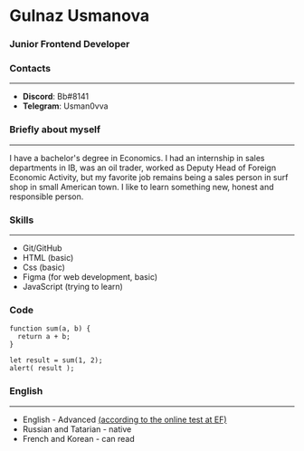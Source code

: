 # Gulnaz Usmanova
### Junior Frontend Developer

### Contacts
---

- **Discord**: Bb#8141
- **Telegram**: Usman0vva

### Briefly about myself
---

I have a bachelor's degree in Economics. I had an internship in sales departments in IB, was an oil trader,
worked as Deputy Head of Foreign Economic Activity, but my favorite job remains being a sales person 
in surf shop in small American town.
I like to learn something new, honest and responsible person.

### Skills
---

- Git/GitHub
- HTML (basic)
- Css (basic)
- Figma (for web development, basic)
- JavaScript (trying to learn)

### Code

```
function sum(a, b) {
  return a + b;
}

let result = sum(1, 2);
alert( result );

```

### English
---

- English - Advanced [(according to the online test at EF)](https://https://www.efset.org/quick-check/)
- Russian and Tatarian - native
- French and Korean - can read 

 

